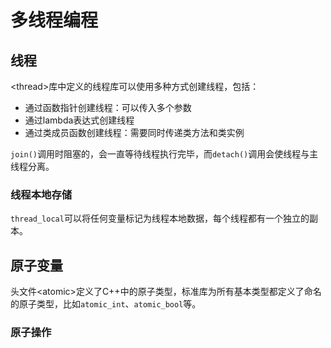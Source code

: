 # 多线程编程

## 线程

<thread\>库中定义的线程库可以使用多种方式创建线程，包括：

- 通过函数指针创建线程：可以传入多个参数
- 通过lambda表达式创建线程
- 通过类成员函数创建线程：需要同时传递类方法和类实例

`join()`调用时阻塞的，会一直等待线程执行完毕，而`detach()`调用会使线程与主线程分离。

### 线程本地存储

`thread_local`可以将任何变量标记为线程本地数据，每个线程都有一个独立的副本。

## 原子变量

头文件<atomic\>定义了C++中的原子类型，标准库为所有基本类型都定义了命名的原子类型，比如`atomic_int`、`atomic_bool`等。

### 原子操作


